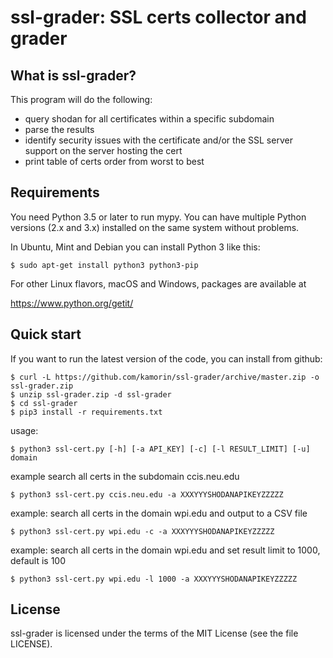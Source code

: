 ssl-grader:  SSL certs collector and grader
=======================================

What is ssl-grader?
-------------------

This program will do the following:
- query shodan for all certificates within a specific subdomain 
- parse the results
- identify security issues with the certificate and/or the SSL server support on the server hosting the cert
- print table of certs order from worst to best

Requirements
------------
You need Python 3.5 or later to run mypy.  You can have multiple Python versions (2.x and 3.x) installed on the same system without problems.

In Ubuntu, Mint and Debian you can install Python 3 like this:

    $ sudo apt-get install python3 python3-pip

For other Linux flavors, macOS and Windows, packages are available at

  https://www.python.org/getit/


Quick start
-----------

If you want to run the latest version of the code, you can install from github:

    $ curl -L https://github.com/kamorin/ssl-grader/archive/master.zip -o ssl-grader.zip
    $ unzip ssl-grader.zip -d ssl-grader
    $ cd ssl-grader
    $ pip3 install -r requirements.txt

usage: 

    $ python3 ssl-cert.py [-h] [-a API_KEY] [-c] [-l RESULT_LIMIT] [-u] domain

example search all certs in the subdomain ccis.neu.edu

    $ python3 ssl-cert.py ccis.neu.edu -a XXXYYYSHODANAPIKEYZZZZZ

example:  search all certs in the domain wpi.edu and output to a CSV file

    $ python3 ssl-cert.py wpi.edu -c -a XXXYYYSHODANAPIKEYZZZZZ

example:  search all certs in the domain wpi.edu and set result limit to 1000, default is 100

    $ python3 ssl-cert.py wpi.edu -l 1000 -a XXXYYYSHODANAPIKEYZZZZZ

License
-------

ssl-grader is licensed under the terms of the MIT License (see the file
LICENSE).

